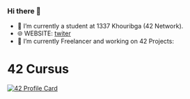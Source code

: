 ### Hi there 👋


- 🔭 I’m currently  a student at 1337 Khouribga (42 Network).
- 🌐 WEBSITE: [twiter](https://mediaplus.ma)
- 🌱 I’m currently Freelancer and working on 42 Projects: 
# 42 Cursus

[![42 Profile Card](http://mediaplus.ma/oakoudad.svg)](https://mediaplus.ma)
